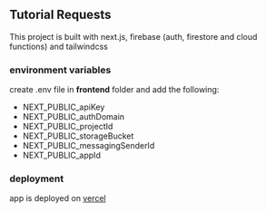 ## Tutorial Requests

This project is built with next.js, firebase (auth, firestore and cloud functions) and tailwindcss

### environment variables
create .env file in **frontend** folder and add the following:
- NEXT_PUBLIC_apiKey
- NEXT_PUBLIC_authDomain
- NEXT_PUBLIC_projectId
- NEXT_PUBLIC_storageBucket
- NEXT_PUBLIC_messagingSenderId
- NEXT_PUBLIC_appId

### deployment
app is deployed on [vercel](https://tutorial-request.vercel.app)